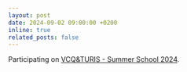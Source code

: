 ```yaml
---
layout: post
date: 2024-09-02 09:00:00 +0200
inline: true
related_posts: false
---
```


Participating on <a href="https://vcq.quantum.at/summer-school-2024/">VCQ&TURIS - Summer School 2024</a>.
